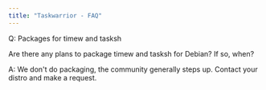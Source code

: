 ```yaml
---
title: "Taskwarrior - FAQ"
---
```


Q: Packages for timew and tasksh

Are there any plans to package timew and tasksh for Debian? If so, when?

A: We don't do packaging, the community generally steps up.
Contact your distro and make a request.

